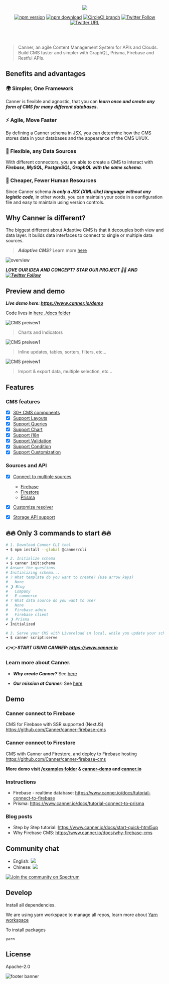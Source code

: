 <p align="center">
  <a href="#"><img src="./docs/logo-word-beta.png" /></a>
</p>

<div align="center">

[![npm version](https://badge.fury.io/js/canner.svg)](https://badge.fury.io/js/canner)
[![npm download](https://img.shields.io/npm/dm/canner.svg)](https://www.npmjs.com/package/canner)
[![CircleCI branch](https://img.shields.io/circleci/project/github/Canner/canner/master.svg)](https://circleci.com/gh/Canner/canner)
[![Twitter Follow](https://img.shields.io/twitter/follow/cannerIO.svg?style=social&label=Follow)](https://twitter.com/cannerIO)
[![Twitter URL](https://img.shields.io/twitter/url/http/shields.io.svg?style=social)](https://twitter.com/intent/tweet?text=Universal%20CMS%20framework%20in%20React%20JSX(XML-like)%20for%20Firebase%2C%20GraphQL%2C%20Restful%20API%2C%20Prisma%20using%20%40cannerIO%2C%20open%20source%20at%3A%20https%3A%2F%2Fgithub.com%2FCanner%2Fcanner)

</div>

<br/><br/>
> Canner, an agile Content Management System for APIs and Clouds. Build CMS faster and simpler with GraphQL, Prisma, Firebase and Restful APIs.


## Benefits and advantages

### 🌍 Simpler, One Framework

Canner is flexible and agnostic, that you can ***learn once and create any form of CMS for many different databases.***

### ⚡️ Agile, Move Faster

By defining a Canner schema in JSX, you can determine how the CMS stores data in your databases and the appearance of the CMS UI/UX.

### 💪 Flexible, any Data Sources

With different connectors, you are able to create a CMS to interact with ***Firebase, MySQL, PostgreSQL, GraphQL with the same schema***.

### 💸 Cheaper, Fewer Human Resources

Since Canner schema ***is only a JSX (XML-like) language without any logistic code***, in other words, you can maintain your code in a configuration file and easy to maintain using version controls.

## Why Canner is different?

The biggest different about Adaptive CMS is that it decouples both view and data layer. It builds data interfaces to connect to single or multiple data sources.

> ***Adaptive CMS?*** Learn more [here](https://www.canner.io/docs/why-adaptive-cms)

![overview](http://www.canner.io/docs/assets/revolution.png)

***LOVE OUR IDEA AND CONCEPT? STAR OUR PROJECT 🌟🌟 AND [![Twitter Follow](https://img.shields.io/twitter/follow/cannerIO.svg?style=social&label=Follow)](https://twitter.com/cannerIO)***

## Preview and demo

***Live demo here: https://www.canner.io/demo***

Code lives in [here ./docs folder](./docs)

![CMS preivew1](./docs/preview1.png)

> Charts and Indicators

![CMS preivew1](./docs/preview2.png)

> Inline updates, tables, sorters, filters, etc...

![CMS preivew1](./docs/preview3.png)

> Import & export data, multiple selection, etc...

## Features

### CMS features

- [x] [30+ CMS components](https://www.canner.io/component)
- [x] [Support Layouts](https://www.canner.io/docs/schema-layout-tags)
- [x] [Support Queries](https://www.canner.io/docs/schema-toolbar-tags)
- [x] [Support Chart](https://www.canner.io/docs/schema-page-tags)
- [x] [Support i18n](https://www.canner.io/docs/guides-internationalization)
- [x] [Support Validation](https://www.canner.io/docs/guides-validation)
- [x] [Support Condition](https://www.canner.io/docs/guides-condition-fields)
- [x] [Support Customization](https://www.canner.io/docs/guides-customized-component)

### Sources and API

- [x] [Connect to multiple sources](https://www.canner.io/docs/credential-intro)
  * [Firebase](https://www.canner.io/docs/credential-firebase)
  * [Firestore](https://www.canner.io/docs/credential-firestore)
  * [Prisma](https://www.canner.io/docs/credential-prisma)
- [x] [Customize resolver](https://www.canner.io/docs/guides-resolver)
- [x] [Storage API support](https://www.canner.io/docs/guides-storage)


## 🔥🔥 Only 3 commands to start 🔥🔥

```sh
# 1. Download Canner CLI tool
➜ $ npm install --global @canner/cli

# 2. Initialize schema
➜ $ canner init:schema
# Answer the questions
# Initializing schema...
# ? What template do you want to create? (Use arrow keys)
#   None
# ❯ Blog
#   Company
#   E-commerce
# ? What data source do you want to use?
#   None
#   Firebase admin
#   Firebase client
# ❯ Prisma
✔ Initialized

# 3. Serve your CMS with Livereload in local, while you update your schema the dev server will automatically reload open http://localhost:9090
➜ $ canner script:serve
```

***👉👉 START USING CANNER: https://www.canner.io***

### Learn more about Canner.

* ***Why create Canner?*** See [here](https://www.canner.io/docs/why-canner)

* ***Our mission at Canner:*** See [here](https://www.canner.io/docs/why-mission.html)


## Demo

### Canner connect to Firebase

CMS for Firebase with SSR supported (NextJS) https://github.com/Canner/canner-firebase-cms

### Canner connect to Firestore

CMS with Canner and Firestore, and deploy to Firebase hosting https://github.com/Canner/canner-firebase-cms


**More demo visit [/examples folder](./examples) & [canner-demo](https://github.com/Canner/canner-demo) and  [canner.io](https://www.canner.io/)**

### Instructions
- Firebase - realtime database: https://www.canner.io/docs/tutorial-connect-to-firebase
- Prisma: https://www.canner.io/docs/tutorial-connect-to-prisma

### Blog posts

- Step by Step tutorial: https://www.canner.io/docs/start-quick-html5up
- Why Firebase CMS: https://www.canner.io/docs/why-firebase-cms

## Community chat

- English: [![](https://img.shields.io/gitter/room/nwjs/nw.js.svg)](https://gitter.im/Canner/CannerCMS?utm_source=share-link&utm_medium=link&utm_campaign=share-link)
- Chinese: [![](https://img.shields.io/gitter/room/nwjs/nw.js.svg)](https://gitter.im/Canner/CannerCMS-chinese?utm_source=share-link&utm_medium=link&utm_campaign=share-link)

[![Join the community on Spectrum](https://withspectrum.github.io/badge/badge.svg)](https://spectrum.chat/canner)

## Develop

Install all dependencies.

We are using yarn workspace to manage all repos, learn more about [Yarn workspace](https://yarnpkg.com/blog/2017/08/02/introducing-workspaces/)

To install packages

```
yarn
```


## License

Apache-2.0

![footer banner](https://user-images.githubusercontent.com/26116324/37811196-a437d930-2e93-11e8-97d8-0653ace2a46d.png)
